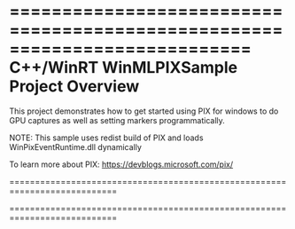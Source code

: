 ===========================================================================
    C++/WinRT WinMLPIXSample Project Overview
===========================================================================

This project demonstrates how to get started using PIX for windows to do
GPU captures as well as setting markers programmatically.

NOTE: This sample uses redist build of PIX and loads WinPixEventRuntime.dll
dynamically

To learn more about PIX: 
https://devblogs.microsoft.com/pix/

===========================================================================

===========================================================================
